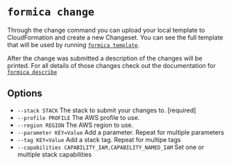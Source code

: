 # `formica change`

Through the change command you can upload your local template to CloudFormation and create a new Changeset. You can see the full template that will be used by running [`formica template`](template.md).

After the change was submitted a description of the changes will be printed. For all details of those changes check out the documentation for [`formica describe`](describe.md)

## Options

* `--stack STACK`             The stack to submit your changes to.  [required]
* `--profile PROFILE`         The AWS profile to use.
* `--region REGION`           The AWS region to use.
* `--parameter KEY=Value`     Add a parameter. Repeat for multiple parameters
* `--tag KEY=Value`           Add a stack tag. Repeat for multipe tags
* `--capabilities CAPABILITY_IAM,CAPABILITY_NAMED_IAM`  Set one or multiple stack capabilities